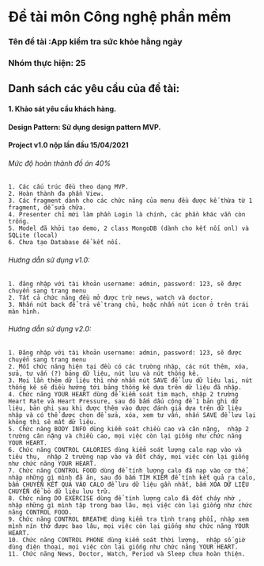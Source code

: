 # Đề tài môn Công nghệ phần mềm
### Tên đề tài :App kiểm tra sức khỏe hằng ngày
### Nhóm thực hiện: 25
## Danh sách các yêu cầu của đề tài:

#### 1. Khảo sát yêu cầu khách hàng.
#### Design Pattern: Sử dụng design pattern MVP.

#### Project v1.0 nộp lần đầu 15/04/2021
######	Mức độ hoàn thành đồ án 40%
	1. Các cấu trúc đều theo dạng MVP.
	2. Hoàn thành đa phần View.
	3. Các fragment dành cho các chức năng của menu đều được kế thừa từ 1 fragment, dễ sửa chữa.
	4. Presenter chỉ mới làm phần Login là chính, các phần khác vẫn còn trống.
	5. Model đã khởi tạo demo, 2 class MongoDB (dành cho kết nối onl) và SQLite (local)
	6. Chưa tạo Database để kết nối.
######  Hướng dẫn sử dụng v1.0:
	1. đăng nhập với tài khoản username: admin, password: 123, sẽ được chuyển sang trang menu
	2. Tất cả chức năng đều mở được trừ news, watch và doctor.
	3. Nhấn nút back để trả về trang chủ, hoặc nhấn nút icon ở trên trái màn hình.
######  Hướng dẫn sử dụng v2.0:
	1. Đăng nhập với tài khoản username: admin, password: 123, sẽ được chuyển sang trang menu
	2. Mỗi chức năng hiện tại đều có các trường nhập, các nút thêm, xóa, sửa, tư vấn (?) bảng dữ liệu, nút lưu và nút thống kê.
	3. Mọi lần thêm dữ liệu thì nhớ nhấn nút SAVE để lưu dữ liệu lại, nút thống kê sẽ điều hướng tới bảng thống kê dựa trên dữ liệu đã nhập.
	4. Chức năng YOUR HEART dùng để kiểm soát tim mạch, nhập 2 trường Heart Rate và Heart Pressure, sau đó bấm dấu cộng để 1 bản ghi dữ liệu, bản ghi sau khi được thêm vào được đánh giá dựa trên dữ liệu nhập và có thể được chọn để sửa, xóa, xem tư vấn, nhấn SAVE để lưu lại không thì sẽ mất dữ liệu.
	5. Chức năng BODY INFO dùng kiểm soát chiều cao và cân nặng,  nhập 2 trường cân nặng và chiều cao, mọi việc còn lại giống như chức năng YOUR HEART.
	6. Chức năng CONTROL CALORIES dùng kiểm soát lượng calo nạp vào và tiêu thụ,  nhập 2 trường nạp vào và đốt cháy, mọi việc còn lại giống như chức năng YOUR HEART.
	7. Chức năng CONTROL FOOD dùng để tính lượng calo đã nạp vào cơ thể, nhập những gì mình đã ăn, sau đó bấm TÌM KIẾM để tính kết quả ra calo, bấm CHUYỂN KẾT QUẢ VÀO CALO để lưu dữ liệu gần nhất, bấm XÓA DỮ LIỆU CHUYỂN để bỏ dữ liệu lưu trữ.
	8. Chức năng DO EXERCISE dùng để tính lượng calo đã đốt cháy nhờ ,  nhập những gì mình tập trong bao lâu, mọi việc còn lại giống như chức năng CONTROL FOOD.
	9. Chức năng CONTROL BREATHE dùng kiểm tra tình trạng phổi, nhập xem mình nín thở được bao lâu, mọi việc còn lại giống như chức năng YOUR HEART.
	10. Chức năng CONTROL PHONE dùng kiểm soát thời lượng,  nhập số giờ dùng điện thoại, mọi việc còn lại giống như chức năng YOUR HEART.
	11. Chức năng News, Doctor, Watch, Period và Sleep chưa hoàn thiện.
